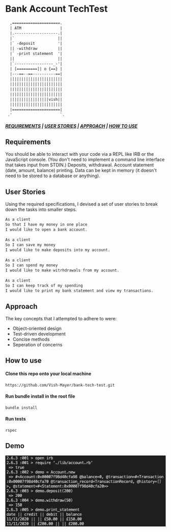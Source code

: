 # Bank Account TechTest
```
  ,=====================.
  | ATM                 |
  |.-------------------.|
  |`                   ||
  |` -deposit          '|
  || -withdraw         ||
  |` -print statement  '|
  ||                   ||
  |`-----------------_-'|
  | [=========]| o {==} |
  |---==--==----------==|
  |||||||||||||||||||||||
  |||||||||||||||||||||||
  |||||||||||||||||||||||
  |||||||||||||||||||||||
  |||||||||||||||||vish||
  |||||||||||||||||||||||
  |=====================|
 .'                     `.
```
##### [*REQUIREMENTS*](#Requirements) | [*USER STORIES*](#User-Stories) | [*APPROACH*](#Approach) | [*HOW TO USE*](#How-To-Use ) 

## Requirements

You should be able to interact with your code via a REPL like IRB or the JavaScript console. (You don't need to implement a command line interface that takes input from STDIN.)
Deposits, withdrawal. Account statement (date, amount, balance) printing.
Data can be kept in memory (it doesn't need to be stored to a database or anything).

## User Stories

 Using the required specifications, I devised a set of user stories to break down the tasks into smaller steps.

    As a client
    So that I have my money in one place
    I would like to open a bank account.

    As a client
    So I can save my money
    I would like to make deposits into my account.

    As a client
    So I can spend my money
    I would like to make witrhdrawals from my account.

    As a client
    So I can keep track of my spending 
    I would like to print my bank statement and view my transactions.

## Approach
    
The key concepts that I attempted to adhere to were:

* Object-oriented design
* Test-driven development
* Concise methods
* Seperation of concerns

## How to use
#### Clone this repo onto your local machine
    https://github.com/Vish-Mayer/bank-tech-test.git
#### Run bundle install in the root file
    bundle install
#### Run tests
    rspec

## Demo
   ![](Images/Screenshot1.png)
    




